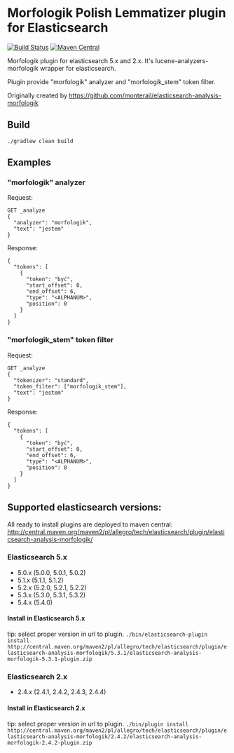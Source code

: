 # Morfologik Polish Lemmatizer plugin for Elasticsearch #
[![Build Status](https://travis-ci.org/allegro/elasticsearch-analysis-morfologik.svg?branch=master)](https://travis-ci.org/allegro/elasticsearch-analysis-morfologik)
[![Maven Central](https://maven-badges.herokuapp.com/maven-central/pl.allegro.tech.elasticsearch.plugin/elasticsearch-analysis-morfologik/badge.svg)](http://central.maven.org/maven2/pl/allegro/tech/elasticsearch/plugin/elasticsearch-analysis-morfologik/)

Morfologik plugin for elasticsearch 5.x and 2.x. It's lucene-analyzers-morfologik wrapper for elasticsearch.

Plugin provide "morfologik" analyzer and "morfologik_stem" token filter.

Originally created by https://github.com/monterail/elasticsearch-analysis-morfologik

## Build ##

`./gradlew clean build`

## Examples ## 

### "morfologik" analyzer ###
Request:
```
GET _analyze
{
  "analyzer": "morfologik",
  "text": "jestem"
}
```
Response:
```
{
  "tokens": [
    {
      "token": "być",
      "start_offset": 0,
      "end_offset": 6,
      "type": "<ALPHANUM>",
      "position": 0
    }
  ]
}
```

### "morfologik_stem" token filter ###
Request:
```
GET _analyze
{
  "tokenizer": "standard",
  "token_filter": ["morfologik_stem"],
  "text": "jestem"
}
```
Response:
```
{
  "tokens": [
    {
      "token": "być",
      "start_offset": 0,
      "end_offset": 6,
      "type": "<ALPHANUM>",
      "position": 0
    }
  ]
}
```

## Supported elasticsearch versions: ##

All ready to install plugins are deployed to maven central:
http://central.maven.org/maven2/pl/allegro/tech/elasticsearch/plugin/elasticsearch-analysis-morfologik/

### Elasticsearch 5.x
- 5.0.x (5.0.0, 5.0.1, 5.0.2)
- 5.1.x (5.1.1, 5.1.2)
- 5.2.x (5.2.0, 5.2.1, 5.2.2)
- 5.3.x (5.3.0, 5.3.1, 5.3.2)
- 5.4.x (5.4.0)

#### Install in Elasticsearch 5.x
tip: select proper version in url to plugin.
``./bin/elasticsearch-plugin install http://central.maven.org/maven2/pl/allegro/tech/elasticsearch/plugin/elasticsearch-analysis-morfologik/5.3.1/elasticsearch-analysis-morfologik-5.3.1-plugin.zip``

### Elasticsearch 2.x
- 2.4.x (2.4.1, 2.4.2, 2.4.3, 2.4.4)

#### Install in Elasticsearch 2.x
tip: select proper version in url to plugin. 
``./bin/plugin install http://central.maven.org/maven2/pl/allegro/tech/elasticsearch/plugin/elasticsearch-analysis-morfologik/2.4.2/elasticsearch-analysis-morfologik-2.4.2-plugin.zip``